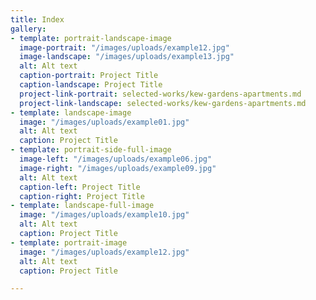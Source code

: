 ```yaml
---
title: Index
gallery:
- template: portrait-landscape-image
  image-portrait: "/images/uploads/example12.jpg"
  image-landscape: "/images/uploads/example13.jpg"
  alt: Alt text
  caption-portrait: Project Title
  caption-landscape: Project Title
  project-link-portrait: selected-works/kew-gardens-apartments.md
  project-link-landscape: selected-works/kew-gardens-apartments.md
- template: landscape-image
  image: "/images/uploads/example01.jpg"
  alt: Alt text
  caption: Project Title
- template: portrait-side-full-image
  image-left: "/images/uploads/example06.jpg"
  image-right: "/images/uploads/example09.jpg"
  alt: Alt text
  caption-left: Project Title
  caption-right: Project Title
- template: landscape-full-image
  image: "/images/uploads/example10.jpg"
  alt: Alt text
  caption: Project Title
- template: portrait-image
  image: "/images/uploads/example12.jpg"
  alt: Alt text
  caption: Project Title

---
```

